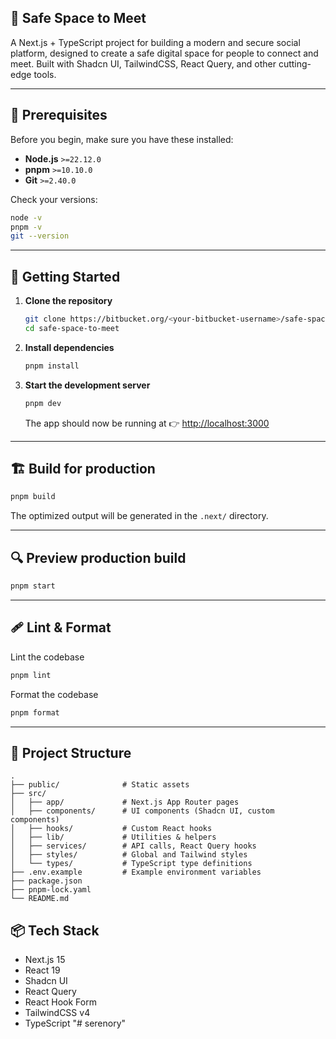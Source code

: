 ## 🤝 Safe Space to Meet

A Next.js + TypeScript project for building a modern and secure social platform, designed to create a safe digital space for people to connect and meet. Built with Shadcn UI, TailwindCSS, React Query, and other cutting-edge tools.

---

## 🔧 Prerequisites

Before you begin, make sure you have these installed:

- **Node.js** `>=22.12.0`
- **pnpm** `>=10.10.0`
- **Git** `>=2.40.0`

Check your versions:

```bash
node -v
pnpm -v
git --version
```

---

## 🚀 Getting Started

1. **Clone the repository**

   ```bash
   git clone https://bitbucket.org/<your-bitbucket-username>/safe-space-to-meet.git
   cd safe-space-to-meet
   ```

2. **Install dependencies**

   ```bash
   pnpm install
   ```

3. **Start the development server**

   ```bash
   pnpm dev
   ```

   The app should now be running at 👉 [http://localhost:3000](http://localhost:3000)

---

## 🏗 Build for production

```bash
pnpm build
```

The optimized output will be generated in the `.next/` directory.

---

## 🔍 Preview production build

```bash
pnpm start
```

---

## 🩹 Lint & Format

Lint the codebase

```bash
pnpm lint
```

Format the codebase

```bash
pnpm format
```

---

## 📂 Project Structure

```
.
├── public/              # Static assets
├── src/
│   ├── app/             # Next.js App Router pages
│   ├── components/      # UI components (Shadcn UI, custom components)
│   ├── hooks/           # Custom React hooks
│   ├── lib/             # Utilities & helpers
│   ├── services/        # API calls, React Query hooks
│   ├── styles/          # Global and Tailwind styles
│   └── types/           # TypeScript type definitions
├── .env.example         # Example environment variables
├── package.json
├── pnpm-lock.yaml
└── README.md
```

## 📦 Tech Stack

- Next.js 15
- React 19
- Shadcn UI
- React Query
- React Hook Form
- TailwindCSS v4
- TypeScript
"# serenory" 
